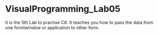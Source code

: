 # VisualProgramming_Lab05
It is the 5th Lab to practise C#. It teaches you how to pass the data from one form\window or application to other form. 
